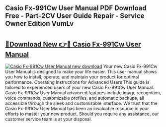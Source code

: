 ## Casio Fx-991Cw User Manual PDF Download Free - Part-2CV User Guide Repair - Service Owner Edition VumLv

# <h2><a href="http://cf26052.oget.top/?id=Casio+Fx-991Cw+User+Manual">🔗Download New 👉🔴 Casio Fx-991Cw User Manual</a></h2>

[![Casio Fx-991Cw User Manual new download](https://i.imgur.com/5g1atiW.png)](http://cf26052.oget.top/?id=Casio+Fx-991Cw+User+Manual)
Your new Casio Fx-991Cw User Manual is designed to make your life easier. This user manual shows you how to install, operate, and maintain your product for optimal performance. Operating Instructions for Advanced Users This guide is tailored to experienced users of your new Casio Fx-991Cw User Manual. Casio Fx-991Cw User Manual advanced features include image recognition, voice commands, customizable profiles, and automatic backups, all accessible through the sleek and customizable interface. We trust that the Casio Fx-991Cw User Manual has been an invaluable resource in your efforts to master your new product. Should you require any assistance, our customer service team is at your disposal.
